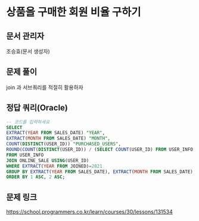 # 상품을 구매한 회원 비율 구하기

## 문서 관리자

조승효(문서 생성자)

## 문제 풀이

join 과 서브쿼리를 적절히 활용하자

## 정답 쿼리(Oracle)

```sql
-- 코드를 입력하세요
SELECT
EXTRACT(YEAR FROM SALES_DATE) "YEAR",
EXTRACT(MONTH FROM SALES_DATE) "MONTH",
COUNT(DISTINCT(USER_ID)) "PURCHASED_USERS",
ROUND(COUNT(DISTINCT(USER_ID)) / (SELECT COUNT(USER_ID) FROM USER_INFO WHERE EXTRACT(YEAR FROM JOINED) = 2021),1) "PUCHASED_RATIO"
FROM USER_INFO
JOIN ONLINE_SALE USING(USER_ID)
WHERE EXTRACT(YEAR FROM JOINED)=2021
GROUP BY EXTRACT(YEAR FROM SALES_DATE), EXTRACT(MONTH FROM SALES_DATE)
ORDER BY 1 ASC, 2 ASC;
```

## 문제 링크

https://school.programmers.co.kr/learn/courses/30/lessons/131534
